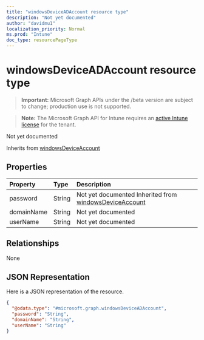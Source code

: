 ```yaml
---
title: "windowsDeviceADAccount resource type"
description: "Not yet documented"
author: "davidmu1"
localization_priority: Normal
ms.prod: "Intune"
doc_type: resourcePageType
---
```


# windowsDeviceADAccount resource type

> **Important:** Microsoft Graph APIs under the /beta version are subject to change; production use is not supported.

> **Note:** The Microsoft Graph API for Intune requires an [active Intune license](https://go.microsoft.com/fwlink/?linkid=839381) for the tenant.

Not yet documented


Inherits from [windowsDeviceAccount](../resources/intune-devices-windowsdeviceaccount.md)

## Properties
|Property|Type|Description|
|:---|:---|:---|
|password|String|Not yet documented Inherited from [windowsDeviceAccount](../resources/intune-devices-windowsdeviceaccount.md)|
|domainName|String|Not yet documented|
|userName|String|Not yet documented|

## Relationships
None

## JSON Representation
Here is a JSON representation of the resource.
<!-- {
  "blockType": "resource",
  "@odata.type": "microsoft.graph.windowsDeviceADAccount"
}
-->
``` json
{
  "@odata.type": "#microsoft.graph.windowsDeviceADAccount",
  "password": "String",
  "domainName": "String",
  "userName": "String"
}
```



